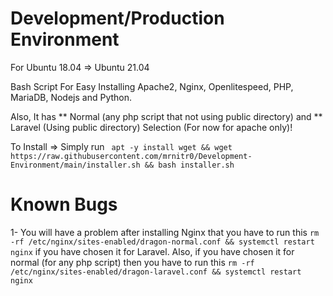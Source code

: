 # Development/Production Environment

For Ubuntu 18.04 => Ubuntu 21.04

Bash Script For Easy Installing Apache2, Nginx, Openlitespeed, PHP, MariaDB, Nodejs and Python.

Also, It has ** Normal (any php script that not using public directory) and ** Laravel (Using public directory) Selection (For now for apache only)!

To Install => Simply run ``` apt -y install wget && wget https://raw.githubusercontent.com/mrnitr0/Development-Environment/main/installer.sh && bash installer.sh```

# Known Bugs

1- You will have a problem after installing Nginx that you have to run this ```rm -rf /etc/nginx/sites-enabled/dragon-normal.conf && systemctl restart nginx``` if you have chosen it for Laravel. Also, if you have chosen it for normal (for any php script) then you have to run this ```rm -rf /etc/nginx/sites-enabled/dragon-laravel.conf && systemctl restart nginx```